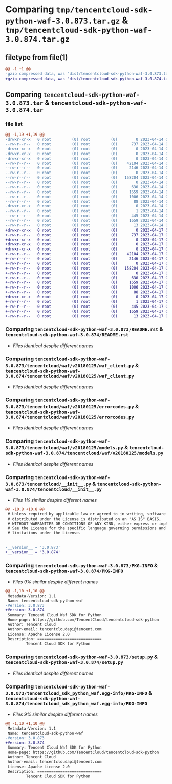 # Comparing `tmp/tencentcloud-sdk-python-waf-3.0.873.tar.gz` & `tmp/tencentcloud-sdk-python-waf-3.0.874.tar.gz`

## filetype from file(1)

```diff
@@ -1 +1 @@
-gzip compressed data, was "dist/tencentcloud-sdk-python-waf-3.0.873.tar", last modified: Fri Apr 14 01:02:25 2023, max compression
+gzip compressed data, was "dist/tencentcloud-sdk-python-waf-3.0.874.tar", last modified: Mon Apr 17 00:54:35 2023, max compression
```

## Comparing `tencentcloud-sdk-python-waf-3.0.873.tar` & `tencentcloud-sdk-python-waf-3.0.874.tar`

### file list

```diff
@@ -1,19 +1,19 @@
-drwxr-xr-x   0 root         (0) root         (0)        0 2023-04-14 01:02:25.000000 tencentcloud-sdk-python-waf-3.0.873/
--rw-r--r--   0 root         (0) root         (0)      737 2023-04-14 01:02:25.000000 tencentcloud-sdk-python-waf-3.0.873/README.rst
-drwxr-xr-x   0 root         (0) root         (0)        0 2023-04-14 01:02:25.000000 tencentcloud-sdk-python-waf-3.0.873/tencentcloud/
-drwxr-xr-x   0 root         (0) root         (0)        0 2023-04-14 01:02:25.000000 tencentcloud-sdk-python-waf-3.0.873/tencentcloud/waf/
-drwxr-xr-x   0 root         (0) root         (0)        0 2023-04-14 01:02:25.000000 tencentcloud-sdk-python-waf-3.0.873/tencentcloud/waf/v20180125/
--rw-r--r--   0 root         (0) root         (0)    42104 2023-04-14 01:02:25.000000 tencentcloud-sdk-python-waf-3.0.873/tencentcloud/waf/v20180125/waf_client.py
--rw-r--r--   0 root         (0) root         (0)     2146 2023-04-14 01:02:25.000000 tencentcloud-sdk-python-waf-3.0.873/tencentcloud/waf/v20180125/errorcodes.py
--rw-r--r--   0 root         (0) root         (0)        0 2023-04-14 01:02:25.000000 tencentcloud-sdk-python-waf-3.0.873/tencentcloud/waf/v20180125/__init__.py
--rw-r--r--   0 root         (0) root         (0)   158204 2023-04-14 01:02:25.000000 tencentcloud-sdk-python-waf-3.0.873/tencentcloud/waf/v20180125/models.py
--rw-r--r--   0 root         (0) root         (0)        0 2023-04-14 01:02:25.000000 tencentcloud-sdk-python-waf-3.0.873/tencentcloud/waf/__init__.py
--rw-r--r--   0 root         (0) root         (0)      630 2023-04-14 01:02:25.000000 tencentcloud-sdk-python-waf-3.0.873/tencentcloud/__init__.py
--rw-r--r--   0 root         (0) root         (0)     1659 2023-04-14 01:02:25.000000 tencentcloud-sdk-python-waf-3.0.873/PKG-INFO
--rw-r--r--   0 root         (0) root         (0)     1006 2023-04-14 01:02:25.000000 tencentcloud-sdk-python-waf-3.0.873/setup.py
--rw-r--r--   0 root         (0) root         (0)       88 2023-04-14 01:02:25.000000 tencentcloud-sdk-python-waf-3.0.873/setup.cfg
-drwxr-xr-x   0 root         (0) root         (0)        0 2023-04-14 01:02:25.000000 tencentcloud-sdk-python-waf-3.0.873/tencentcloud_sdk_python_waf.egg-info/
--rw-r--r--   0 root         (0) root         (0)        1 2023-04-14 01:02:25.000000 tencentcloud-sdk-python-waf-3.0.873/tencentcloud_sdk_python_waf.egg-info/dependency_links.txt
--rw-r--r--   0 root         (0) root         (0)      445 2023-04-14 01:02:25.000000 tencentcloud-sdk-python-waf-3.0.873/tencentcloud_sdk_python_waf.egg-info/SOURCES.txt
--rw-r--r--   0 root         (0) root         (0)     1659 2023-04-14 01:02:25.000000 tencentcloud-sdk-python-waf-3.0.873/tencentcloud_sdk_python_waf.egg-info/PKG-INFO
--rw-r--r--   0 root         (0) root         (0)       13 2023-04-14 01:02:25.000000 tencentcloud-sdk-python-waf-3.0.873/tencentcloud_sdk_python_waf.egg-info/top_level.txt
+drwxr-xr-x   0 root         (0) root         (0)        0 2023-04-17 00:54:35.000000 tencentcloud-sdk-python-waf-3.0.874/
+-rw-r--r--   0 root         (0) root         (0)      737 2023-04-17 00:54:35.000000 tencentcloud-sdk-python-waf-3.0.874/README.rst
+drwxr-xr-x   0 root         (0) root         (0)        0 2023-04-17 00:54:35.000000 tencentcloud-sdk-python-waf-3.0.874/tencentcloud/
+drwxr-xr-x   0 root         (0) root         (0)        0 2023-04-17 00:54:35.000000 tencentcloud-sdk-python-waf-3.0.874/tencentcloud/waf/
+drwxr-xr-x   0 root         (0) root         (0)        0 2023-04-17 00:54:35.000000 tencentcloud-sdk-python-waf-3.0.874/tencentcloud/waf/v20180125/
+-rw-r--r--   0 root         (0) root         (0)    42104 2023-04-17 00:54:35.000000 tencentcloud-sdk-python-waf-3.0.874/tencentcloud/waf/v20180125/waf_client.py
+-rw-r--r--   0 root         (0) root         (0)     2146 2023-04-17 00:54:35.000000 tencentcloud-sdk-python-waf-3.0.874/tencentcloud/waf/v20180125/errorcodes.py
+-rw-r--r--   0 root         (0) root         (0)        0 2023-04-17 00:54:35.000000 tencentcloud-sdk-python-waf-3.0.874/tencentcloud/waf/v20180125/__init__.py
+-rw-r--r--   0 root         (0) root         (0)   158204 2023-04-17 00:54:35.000000 tencentcloud-sdk-python-waf-3.0.874/tencentcloud/waf/v20180125/models.py
+-rw-r--r--   0 root         (0) root         (0)        0 2023-04-17 00:54:35.000000 tencentcloud-sdk-python-waf-3.0.874/tencentcloud/waf/__init__.py
+-rw-r--r--   0 root         (0) root         (0)      630 2023-04-17 00:54:35.000000 tencentcloud-sdk-python-waf-3.0.874/tencentcloud/__init__.py
+-rw-r--r--   0 root         (0) root         (0)     1659 2023-04-17 00:54:35.000000 tencentcloud-sdk-python-waf-3.0.874/PKG-INFO
+-rw-r--r--   0 root         (0) root         (0)     1006 2023-04-17 00:54:35.000000 tencentcloud-sdk-python-waf-3.0.874/setup.py
+-rw-r--r--   0 root         (0) root         (0)       88 2023-04-17 00:54:35.000000 tencentcloud-sdk-python-waf-3.0.874/setup.cfg
+drwxr-xr-x   0 root         (0) root         (0)        0 2023-04-17 00:54:35.000000 tencentcloud-sdk-python-waf-3.0.874/tencentcloud_sdk_python_waf.egg-info/
+-rw-r--r--   0 root         (0) root         (0)        1 2023-04-17 00:54:35.000000 tencentcloud-sdk-python-waf-3.0.874/tencentcloud_sdk_python_waf.egg-info/dependency_links.txt
+-rw-r--r--   0 root         (0) root         (0)      445 2023-04-17 00:54:35.000000 tencentcloud-sdk-python-waf-3.0.874/tencentcloud_sdk_python_waf.egg-info/SOURCES.txt
+-rw-r--r--   0 root         (0) root         (0)     1659 2023-04-17 00:54:35.000000 tencentcloud-sdk-python-waf-3.0.874/tencentcloud_sdk_python_waf.egg-info/PKG-INFO
+-rw-r--r--   0 root         (0) root         (0)       13 2023-04-17 00:54:35.000000 tencentcloud-sdk-python-waf-3.0.874/tencentcloud_sdk_python_waf.egg-info/top_level.txt
```

### Comparing `tencentcloud-sdk-python-waf-3.0.873/README.rst` & `tencentcloud-sdk-python-waf-3.0.874/README.rst`

 * *Files identical despite different names*

### Comparing `tencentcloud-sdk-python-waf-3.0.873/tencentcloud/waf/v20180125/waf_client.py` & `tencentcloud-sdk-python-waf-3.0.874/tencentcloud/waf/v20180125/waf_client.py`

 * *Files identical despite different names*

### Comparing `tencentcloud-sdk-python-waf-3.0.873/tencentcloud/waf/v20180125/errorcodes.py` & `tencentcloud-sdk-python-waf-3.0.874/tencentcloud/waf/v20180125/errorcodes.py`

 * *Files identical despite different names*

### Comparing `tencentcloud-sdk-python-waf-3.0.873/tencentcloud/waf/v20180125/models.py` & `tencentcloud-sdk-python-waf-3.0.874/tencentcloud/waf/v20180125/models.py`

 * *Files identical despite different names*

### Comparing `tencentcloud-sdk-python-waf-3.0.873/tencentcloud/__init__.py` & `tencentcloud-sdk-python-waf-3.0.874/tencentcloud/__init__.py`

 * *Files 1% similar despite different names*

```diff
@@ -10,8 +10,8 @@
 # Unless required by applicable law or agreed to in writing, software
 # distributed under the License is distributed on an "AS IS" BASIS,
 # WITHOUT WARRANTIES OR CONDITIONS OF ANY KIND, either express or implied.
 # See the License for the specific language governing permissions and
 # limitations under the License.
 
 
-__version__ = '3.0.873'
+__version__ = '3.0.874'
```

### Comparing `tencentcloud-sdk-python-waf-3.0.873/PKG-INFO` & `tencentcloud-sdk-python-waf-3.0.874/PKG-INFO`

 * *Files 9% similar despite different names*

```diff
@@ -1,10 +1,10 @@
 Metadata-Version: 1.1
 Name: tencentcloud-sdk-python-waf
-Version: 3.0.873
+Version: 3.0.874
 Summary: Tencent Cloud Waf SDK for Python
 Home-page: https://github.com/TencentCloud/tencentcloud-sdk-python
 Author: Tencent Cloud
 Author-email: tencentcloudapi@tencent.com
 License: Apache License 2.0
 Description: ============================
         Tencent Cloud SDK for Python
```

### Comparing `tencentcloud-sdk-python-waf-3.0.873/setup.py` & `tencentcloud-sdk-python-waf-3.0.874/setup.py`

 * *Files identical despite different names*

### Comparing `tencentcloud-sdk-python-waf-3.0.873/tencentcloud_sdk_python_waf.egg-info/PKG-INFO` & `tencentcloud-sdk-python-waf-3.0.874/tencentcloud_sdk_python_waf.egg-info/PKG-INFO`

 * *Files 9% similar despite different names*

```diff
@@ -1,10 +1,10 @@
 Metadata-Version: 1.1
 Name: tencentcloud-sdk-python-waf
-Version: 3.0.873
+Version: 3.0.874
 Summary: Tencent Cloud Waf SDK for Python
 Home-page: https://github.com/TencentCloud/tencentcloud-sdk-python
 Author: Tencent Cloud
 Author-email: tencentcloudapi@tencent.com
 License: Apache License 2.0
 Description: ============================
         Tencent Cloud SDK for Python
```

